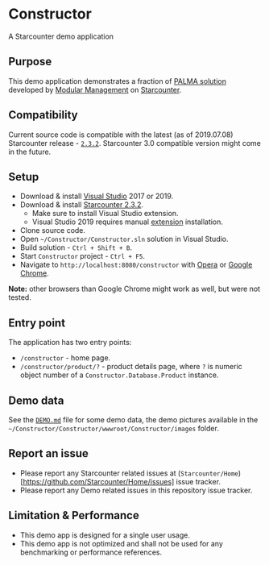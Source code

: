 # Constructor

A Starcounter demo application

## Purpose

This demo application demonstrates a fraction of [PALMA solution](https://modularmanagement.com/palma/) developed by [Modular Management](https://modularmanagement.com/) on [Starcounter](https://starcounter.com/).

## Compatibility

Current source code is compatible with the latest (as of 2019.07.08) Starcounter release - [`2.3.2`](https://starcounter.io/download/). Starcounter 3.0 compatible version might come in the future.

## Setup

- Download & install [Visual Studio](https://visualstudio.microsoft.com/downloads/) 2017 or 2019.
- Download & install [Starcounter 2.3.2](https://starcounter.io/download/).
  - Make sure to install Visual Studio extension.
  - Visual Studio 2019 requires manual [extension](https://marketplace.visualstudio.com/items?itemName=Starcounter.StarcounterforVisualStudio) installation.
- Clone source code.
- Open `~/Constructor/Constructor.sln` solution in Visual Studio.
- Build solution - `Ctrl + Shift + B`.
- Start `Constructor` project - `Ctrl + F5`.
- Navigate to `http://localhost:8080/constructor` with [Opera](https://www.opera.com/computer) or [Google Chrome](https://www.google.com/chrome/).

**Note:** other browsers than Google Chrome might work as well, but were not tested.

## Entry point

The application has two entry points:

 - `/constructor` - home page.
 - `/constructor/product/?` - product details page, where `?` is numeric object number of a `Constructor.Database.Product` instance.

 ## Demo data

 See the [`DEMO.md`](DEMO.md) file for some demo data, the demo pictures available in the `~/Constructor/Constructor/wwwroot/Constructor/images` folder.

 ## Report an issue

 - Please report any Starcounter related issues at (`Starcounter/Home`)[https://github.com/Starcounter/Home/issues] issue tracker.
 - Please report any Demo related issues in this repository issue tracker.

 ## Limitation & Performance

 - This demo app is designed for a single user usage.
 - This demo app is not optimized and shall not be used for any benchmarking or performance references.